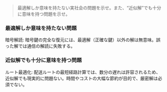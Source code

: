 > 最適解しか意味を持たない実社会の問題を示せ。また、“近似解”でも十分に意味を持つ問題を示せ。

### 最適解しか意味を持たない問題
暗号解読: 暗号鍵の完全な復元には、最適解（正確な鍵）以外の解は無意味。誤った解では通信の解読に失敗する。

### 近似解でも十分に意味を持つ問題
ルート最適化: 配送ルートの最短経路計算では、数分の遅れは許容されるため、近似解でも現実的に問題ない。時間やコストの大幅な節約が目的で、厳密解は必須でない。